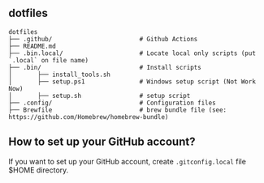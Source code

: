 ## dotfiles

```
dotfiles
├── .github/                        # Github Actions
├── README.md
├── .bin.local/                     # Locate local only scripts (put `.local` on file name)
├── .bin/                           # Install scripts
│       ├── install_tools.sh
│       ├── setup.ps1               # Windows setup script (Not Work Now)
│       ├── setup.sh                # setup script
├── .config/                        # Configuration files
├── Brewfile                        # brew bundle file (see: https://github.com/Homebrew/homebrew-bundle)
```

## How to set up your GitHub account?
If you want to set up your GitHub account, create `.gitconfig.local` file $HOME directory.
